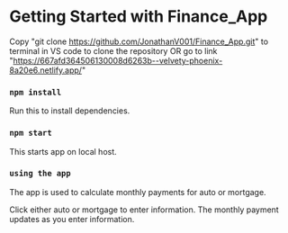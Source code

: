 # Getting Started with Finance_App
Copy "git clone https://github.com/JonathanV001/Finance_App.git" to terminal in VS code to clone the repository
OR
go to link "https://667afd364506130008d6263b--velvety-phoenix-8a20e6.netlify.app/"

### `npm install`

Run this to install dependencies.

### `npm start`

This starts app on local host.

### `using the app`
The app is used to calculate monthly payments for auto or mortgage.

Click either auto or mortgage to enter information. 
The monthly payment updates as you enter information.
